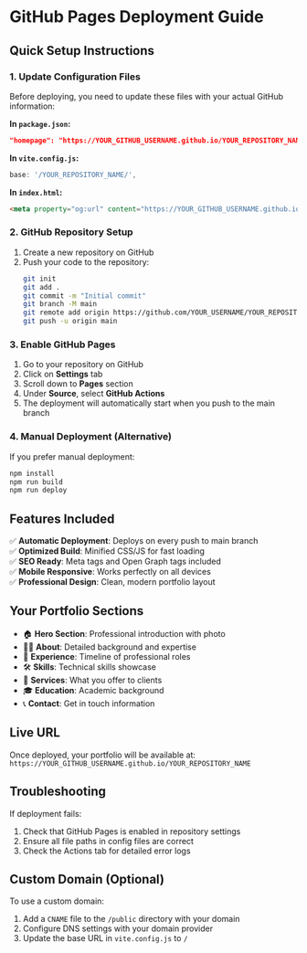 # GitHub Pages Deployment Guide

## Quick Setup Instructions

### 1. Update Configuration Files
Before deploying, you need to update these files with your actual GitHub information:

**In `package.json`:**
```json
"homepage": "https://YOUR_GITHUB_USERNAME.github.io/YOUR_REPOSITORY_NAME"
```

**In `vite.config.js`:**
```javascript
base: '/YOUR_REPOSITORY_NAME/',
```

**In `index.html`:**
```html
<meta property="og:url" content="https://YOUR_GITHUB_USERNAME.github.io/YOUR_REPOSITORY_NAME/" />
```

### 2. GitHub Repository Setup

1. Create a new repository on GitHub
2. Push your code to the repository:
   ```bash
   git init
   git add .
   git commit -m "Initial commit"
   git branch -M main
   git remote add origin https://github.com/YOUR_USERNAME/YOUR_REPOSITORY_NAME.git
   git push -u origin main
   ```

### 3. Enable GitHub Pages

1. Go to your repository on GitHub
2. Click on **Settings** tab
3. Scroll down to **Pages** section
4. Under **Source**, select **GitHub Actions**
5. The deployment will automatically start when you push to the main branch

### 4. Manual Deployment (Alternative)

If you prefer manual deployment:

```bash
npm install
npm run build
npm run deploy
```

## Features Included

✅ **Automatic Deployment**: Deploys on every push to main branch  
✅ **Optimized Build**: Minified CSS/JS for fast loading  
✅ **SEO Ready**: Meta tags and Open Graph tags included  
✅ **Mobile Responsive**: Works perfectly on all devices  
✅ **Professional Design**: Clean, modern portfolio layout  

## Your Portfolio Sections

- 🏠 **Hero Section**: Professional introduction with photo
- 👨‍💻 **About**: Detailed background and expertise
- 💼 **Experience**: Timeline of professional roles
- 🛠️ **Skills**: Technical skills showcase
- 🎯 **Services**: What you offer to clients
- 🎓 **Education**: Academic background
- 📞 **Contact**: Get in touch information

## Live URL

Once deployed, your portfolio will be available at:
`https://YOUR_GITHUB_USERNAME.github.io/YOUR_REPOSITORY_NAME`

## Troubleshooting

If deployment fails:
1. Check that GitHub Pages is enabled in repository settings
2. Ensure all file paths in config files are correct
3. Check the Actions tab for detailed error logs

## Custom Domain (Optional)

To use a custom domain:
1. Add a `CNAME` file to the `/public` directory with your domain
2. Configure DNS settings with your domain provider
3. Update the base URL in `vite.config.js` to `/`